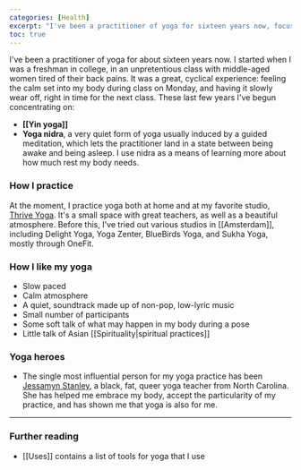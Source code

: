 ```yaml
---
categories: [Health]
excerpt: "I've been a practitioner of yoga for sixteen years now, focusing exclusively on yin and nidra."  
toc: true
---
```

I've been a practitioner of yoga for about sixteen years now. I started when I was a freshman in college, in an unpretentious class with middle-aged women tired of their back pains. It was a great, cyclical experience: feeling the calm set into my body during class on Monday, and having it slowly wear off, right in time for the next class. These last few years I've begun concentrating on:

- **[[Yin yoga]]**
- **Yoga nidra**, a very quiet form of yoga usually induced by a guided meditation, which lets the practitioner land in a state between being awake and being asleep. I use nidra as a means of learning more about how much rest my body needs.

### How I practice
At the moment, I practice yoga both at home and at my favorite studio, [Thrive Yoga](https://thriveyoga.nl/). It's a small space with great teachers, as well as a beautiful atmosphere. Before this, I've tried out various studios in [[Amsterdam]], including Delight Yoga, Yoga Zenter, BlueBirds Yoga, and Sukha Yoga, mostly through OneFit. 

### How I like my yoga
- Slow paced
- Calm atmosphere
- A quiet, soundtrack made up of non-pop, low-lyric music
- Small number of participants
- Some soft talk of what may happen in my body during a pose
- Little talk of Asian [[Spirituality|spiritual practices]]  

### Yoga heroes
- The single most influential person for my yoga practice has been [Jessamyn Stanley](https://jessamynstanley.com/), a black, fat, queer yoga teacher from North Carolina. She has helped me embrace my body, accept the particularity of my practice, and has shown me that yoga is also for me.

---

### Further reading
- [[Uses]] contains a list of tools for yoga that I use